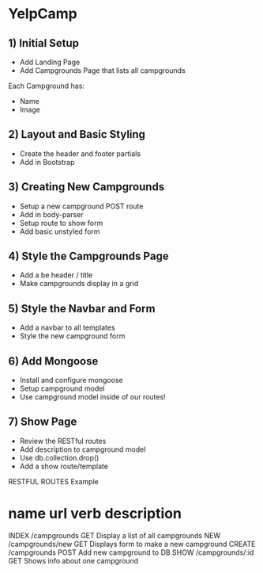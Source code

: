 # YelpCamp

## 1) Initial Setup

* Add Landing Page
* Add Campgrounds Page that lists all campgrounds

Each Campground has:

* Name
* Image

## 2) Layout and Basic Styling

* Create the header and footer partials
* Add in Bootstrap

## 3) Creating New Campgrounds

* Setup a new campground POST route
* Add in body-parser
* Setup route to show form
* Add basic unstyled form

## 4) Style the Campgrounds Page

* Add a be header / title
* Make campgrounds display in a grid

## 5) Style the Navbar and Form

* Add a navbar to all templates
* Style the new campground form

## 6) Add Mongoose

* Install and configure mongoose
* Setup campground model
* Use campground model inside of our routes!

## 7) Show Page

* Review the RESTful routes
* Add description to campground model
* Use db.collection.drop()
* Add a show route/template

RESTFUL ROUTES Example

name        url                 verb        description
===========================================================================
INDEX       /campgrounds        GET         Display a list of all campgrounds
NEW         /campgrounds/new    GET         Displays form to make a new campground
CREATE      /campgrounds        POST        Add new campground to DB
SHOW        /campgrounds/:id    GET         Shows info about one campground